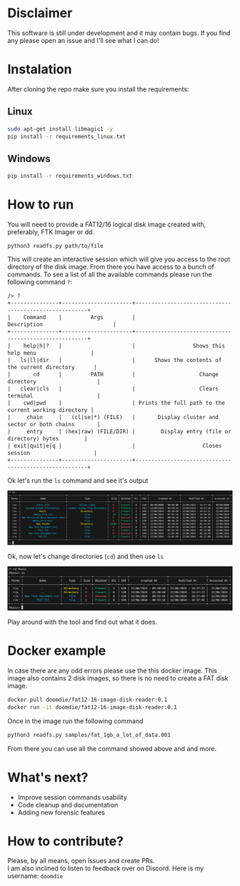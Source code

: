 # Disclaimer
This software is still under development and it may contain bugs. If you find any please open an issue and I'll see what I can do!

# Instalation
After cloning the repo make sure you install the requirements:

## Linux
```bash
sudo apt-get install libmagic1 -y
pip install -r requirements_linux.txt
```

## Windows
```bash
pip install -r requirements_windows.txt
```

# How to run
You will need to provide a FAT12/16 logical disk image created with, preferably, FTK Imager or dd.

```
python3 readfs.py path/to/file
```

This will create an interactive session which will give you access to the root directory of the disk image. From there you have access to a bunch of commands. To see a list of all the available commands please run the following command `?`:

```
/> ?
+---------------+----------------------+-------------------------------------------------------+
|    Command    |         Args         |                      Description                      |
+---------------+----------------------+-------------------------------------------------------+
|    help|h|?   |                      |                  Shows this help menu                 |
|   ls|ll|dir   |                      |      Shows the contents of the current directory      |
|       cd      |         PATH         |                    Change directory                   |
|   clear|cls   |                      |                    Clears terminal                    |
|    cwd|pwd    |                      | Prints the full path to the current working directory |
|     chain     |   (cl|se|*) (FILE)   |       Display cluster and sector or both chains       |
|     entry     | (hex|raw) (FILE/DIR) |        Display entry (file or directory) bytes        |
| exit|quit|e|q |                      |                     Closes session                    |
+---------------+----------------------+-------------------------------------------------------+
```

Ok let's run the `ls` command and see it's output

![ls output](assets/ls_output.png)

Ok, now let's change directories (`cd`) and then use `ls`

![cd and ls](assets/cd_ls.png)

Play around with the tool and find out what it does.

# Docker example
In case there are any odd errors please use the this docker image. This image also contains 2 disk images, so there is no need to create a FAT disk image.
```bash
docker pull doomdie/fat12-16-image-disk-reader:0.1
docker run -it doomdie/fat12-16-image-disk-reader:0.1
```

Once in the image run the following command
```bash
python3 readfs.py samples/fat_1gb_a_lot_of_data.001
```

From there you can use all the command showed above and and more.

# What's next?
- Improve session commands usability
- Code cleanup and documentation
- Adding new forensic features

# How to contribute?
Please, by all means, open issues and create PRs.<br>
I am also inclined to listen to feedback over on Discord. Here is my username: `doomdie`